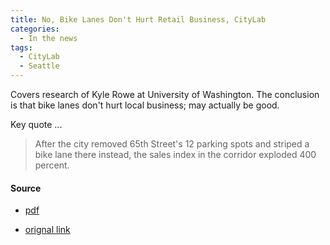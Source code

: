 ```yaml
---
title: No, Bike Lanes Don't Hurt Retail Business, CityLab
categories:
  - In the news
tags:
  - CityLab
  - Seattle
---
```


Covers research of Kyle Rowe at University of Washington. The conclusion is that bike lanes don't hurt
local business; may actually be good.

Key quote ...

> After the city removed 65th Street's 12 parking spots and striped a bike lane there instead, the sales index in the
> corridor exploded 400 percent.

#### Source

* [pdf](/images/news/2013-citylab-bikes-biz.pdf)

* [orignal link](https://www.bloomberg.com/news/articles/2013-09-10/no-bike-lanes-don-t-hurt-retail-business)